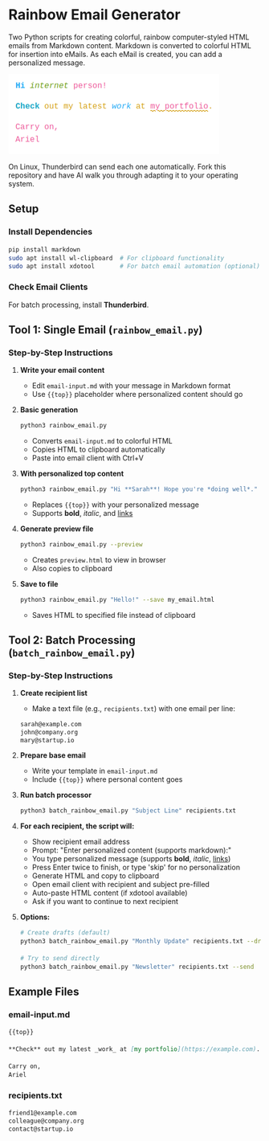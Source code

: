 # Rainbow Email Generator

Two Python scripts for creating colorful, rainbow computer-styled HTML emails from Markdown content.
Markdown is converted to colorful HTML for insertion into eMails.
As each eMail is created, you can add a personalized message.

![Rainbow Email Example](Screenshot_20250816.png)

On Linux, Thunderbird can send each one automatically.
Fork this repository and have AI walk you through adapting it to your operating system.

## Setup

### Install Dependencies
```bash
pip install markdown
sudo apt install wl-clipboard  # For clipboard functionality
sudo apt install xdotool       # For batch email automation (optional)
```

### Check Email Clients
For batch processing, install **Thunderbird**.

## Tool 1: Single Email (`rainbow_email.py`)

### Step-by-Step Instructions

1. **Write your email content**
   - Edit `email-input.md` with your message in Markdown format
   - Use `{{top}}` placeholder where personalized content should go

2. **Basic generation**
   ```bash
   python3 rainbow_email.py
   ```
   - Converts `email-input.md` to colorful HTML
   - Copies HTML to clipboard automatically
   - Paste into email client with Ctrl+V

3. **With personalized top content**
   ```bash
   python3 rainbow_email.py "Hi **Sarah**! Hope you're *doing well*."
   ```
   - Replaces `{{top}}` with your personalized message
   - Supports **bold**, *italic*, and [links](url)

4. **Generate preview file**
   ```bash
   python3 rainbow_email.py --preview
   ```
   - Creates `preview.html` to view in browser
   - Also copies to clipboard

5. **Save to file**
   ```bash
   python3 rainbow_email.py "Hello!" --save my_email.html
   ```
   - Saves HTML to specified file instead of clipboard

## Tool 2: Batch Processing (`batch_rainbow_email.py`)

### Step-by-Step Instructions

1. **Create recipient list**
   - Make a text file (e.g., `recipients.txt`) with one email per line:
   ```
   sarah@example.com
   john@company.org
   mary@startup.io
   ```

2. **Prepare base email**
   - Write your template in `email-input.md`
   - Include `{{top}}` where personal content goes

3. **Run batch processor**
   ```bash
   python3 batch_rainbow_email.py "Subject Line" recipients.txt
   ```

4. **For each recipient, the script will:**
   - Show recipient email address
   - Prompt: "Enter personalized content (supports markdown):"
   - You type personalized message (supports **bold**, *italic*, [links](url))
   - Press Enter twice to finish, or type 'skip' for no personalization
   - Generate HTML and copy to clipboard
   - Open email client with recipient and subject pre-filled
   - Auto-paste HTML content (if xdotool available)
   - Ask if you want to continue to next recipient

5. **Options:**
   ```bash
   # Create drafts (default)
   python3 batch_rainbow_email.py "Monthly Update" recipients.txt --drafts
   
   # Try to send directly
   python3 batch_rainbow_email.py "Newsletter" recipients.txt --send
   ```

## Example Files

### email-input.md
```markdown
{{top}}

**Check** out my latest _work_ at [my portfolio](https://example.com).

Carry on,  
Ariel
```

### recipients.txt
```
friend1@example.com
colleague@company.org
contact@startup.io
```

